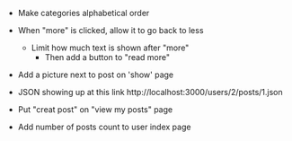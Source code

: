 - Make categories alphabetical order

- When "more" is clicked, allow it to go back to less
  - Limit how much text is shown after "more"
    - Then add a button to "read more"

- Add a picture next to post on 'show' page

- JSON showing up at this link http://localhost:3000/users/2/posts/1.json

- Put "creat post" on "view my posts" page

- Add number of posts count to user index page

















